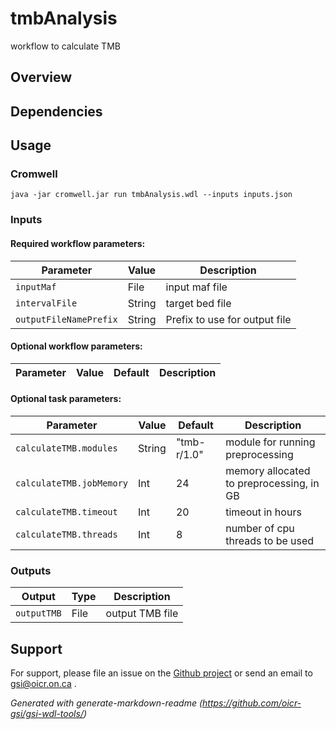 # tmbAnalysis

workflow to calculate TMB

## Overview

## Dependencies



## Usage

### Cromwell
```
java -jar cromwell.jar run tmbAnalysis.wdl --inputs inputs.json
```

### Inputs

#### Required workflow parameters:
Parameter|Value|Description
---|---|---
`inputMaf`|File|input maf file
`intervalFile`|String|target bed file
`outputFileNamePrefix`|String|Prefix to use for output file


#### Optional workflow parameters:
Parameter|Value|Default|Description
---|---|---|---


#### Optional task parameters:
Parameter|Value|Default|Description
---|---|---|---
`calculateTMB.modules`|String|"tmb-r/1.0"|module for running preprocessing
`calculateTMB.jobMemory`|Int|24|memory allocated to preprocessing, in GB
`calculateTMB.timeout`|Int|20|timeout in hours
`calculateTMB.threads`|Int|8|number of cpu threads to be used


### Outputs

Output | Type | Description
---|---|---
`outputTMB`|File|output TMB file


## Support

For support, please file an issue on the [Github project](https://github.com/oicr-gsi) or send an email to gsi@oicr.on.ca .

_Generated with generate-markdown-readme (https://github.com/oicr-gsi/gsi-wdl-tools/)_
